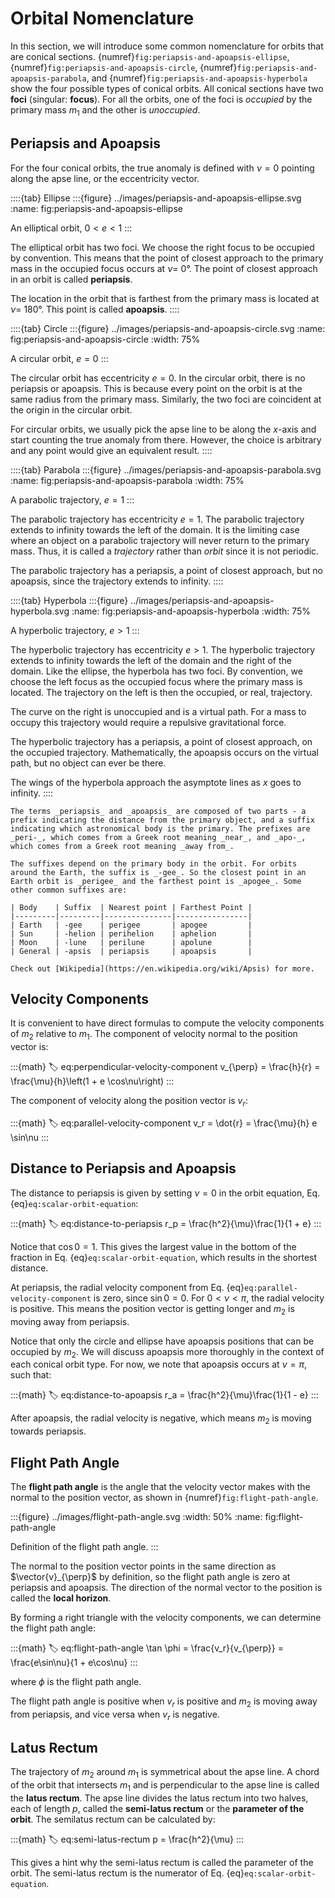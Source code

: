 # Orbital Nomenclature

In this section, we will introduce some common nomenclature for orbits that are conical sections. {numref}`fig:periapsis-and-apoapsis-ellipse`, {numref}`fig:periapsis-and-apoapsis-circle`, {numref}`fig:periapsis-and-apoapsis-parabola`, and {numref}`fig:periapsis-and-apoapsis-hyperbola` show the four possible types of conical orbits. All conical sections have two **foci** (singular: **focus**). For all the orbits, one of the foci is *occupied* by the primary mass $m_1$ and the other is *unoccupied*.

## Periapsis and Apoapsis

For the four conical orbits, the true anomaly is defined with $\nu=0$ pointing along the apse line, or the eccentricity vector.

::::{tab} Ellipse
:::{figure} ../images/periapsis-and-apoapsis-ellipse.svg
:name: fig:periapsis-and-apoapsis-ellipse

An elliptical orbit, $0 < e < 1$
:::

The elliptical orbit has two foci. We choose the right focus to be occupied by convention. This means that the point of closest approach to the primary mass in the occupied focus occurs at $\nu =$ 0°. The point of closest approach in an orbit is called **periapsis**.

The location in the orbit that is farthest from the primary mass is located at $\nu =$ 180°. This point is called **apoapsis**.
::::

::::{tab} Circle
:::{figure} ../images/periapsis-and-apoapsis-circle.svg
:name: fig:periapsis-and-apoapsis-circle
:width: 75%

A circular orbit, $e = 0$
:::

The circular orbit has eccentricity $e = 0$. In the circular orbit, there is no periapsis or apoapsis. This is because every point on the orbit is at the same radius from the primary mass. Similarly, the two foci are coincident at the origin in the circular orbit.

For circular orbits, we usually pick the apse line to be along the $x$-axis and start counting the true anomaly from there. However, the choice is arbitrary and any point would give an equivalent result.
::::

::::{tab} Parabola
:::{figure} ../images/periapsis-and-apoapsis-parabola.svg
:name: fig:periapsis-and-apoapsis-parabola
:width: 75%

A parabolic trajectory, $e = 1$
:::

The parabolic trajectory has eccentricity $e = 1$. The parabolic trajectory extends to infinity towards the left of the domain. It is the limiting case where an object on a parabolic trajectory will never return to the primary mass. Thus, it is called a _trajectory_ rather than _orbit_ since it is not periodic.

The parabolic trajectory has a periapsis, a point of closest approach, but no apoapsis, since the trajectory extends to infinity.
::::

::::{tab} Hyperbola
:::{figure} ../images/periapsis-and-apoapsis-hyperbola.svg
:name: fig:periapsis-and-apoapsis-hyperbola
:width: 75%

A hyperbolic trajectory, $e > 1$
:::

The hyperbolic trajectory has eccentricity $e > 1$. The hyperbolic trajectory extends to infinity towards the left of the domain and the right of the domain. Like the ellipse, the hyperbola has two foci. By convention, we choose the left focus as the occupied focus where the primary mass is located. The trajectory on the left is then the occupied, or real, trajectory.

The curve on the right is unoccupied and is a virtual path. For a mass to occupy this trajectory would require a repulsive gravitational force.

The hyperbolic trajectory has a periapsis, a point of closest approach, on the occupied trajectory. Mathematically, the apoapsis occurs on the virtual path, but no object can ever be there.

The wings of the hyperbola approach the asymptote lines as $x$ goes to infinity.
::::

```{note}
The terms _periapsis_ and _apoapsis_ are composed of two parts - a prefix indicating the distance from the primary object, and a suffix indicating which astronomical body is the primary. The prefixes are _peri-_, which comes from a Greek root meaning _near_, and _apo-_, which comes from a Greek root meaning _away from_.

The suffixes depend on the primary body in the orbit. For orbits around the Earth, the suffix is _-gee_. So the closest point in an Earth orbit is _perigee_ and the farthest point is _apogee_. Some other common suffixes are:

| Body    | Suffix  | Nearest point | Farthest Point |
|---------|---------|---------------|----------------|
| Earth   | -gee    | perigee       | apogee         |
| Sun     | -helion | perihelion    | aphelion       |
| Moon    | -lune   | perilune      | apolune        |
| General | -apsis  | periapsis     | apoapsis       |

Check out [Wikipedia](https://en.wikipedia.org/wiki/Apsis) for more.
```

## Velocity Components

It is convenient to have direct formulas to compute the velocity components of $m_2$ relative to $m_1$. The component of velocity normal to the position vector is:

:::{math}
:label: eq:perpendicular-velocity-component
v_{\perp} = \frac{h}{r} = \frac{\mu}{h}\left(1 + e \cos\nu\right)
:::

The component of velocity along the position vector is $v_r$:

:::{math}
:label: eq:parallel-velocity-component
v_r = \dot{r} = \frac{\mu}{h} e \sin\nu
:::

## Distance to Periapsis and Apoapsis

The distance to periapsis is given by setting $\nu = 0$ in the orbit equation, Eq. {eq}`eq:scalar-orbit-equation`:

:::{math}
:label: eq:distance-to-periapsis
r_p = \frac{h^2}{\mu}\frac{1}{1 + e}
:::

Notice that $\cos 0 = 1$. This gives the largest value in the bottom of the fraction in Eq. {eq}`eq:scalar-orbit-equation`, which results in the shortest distance.

At periapsis, the radial velocity component from Eq. {eq}`eq:parallel-velocity-component` is zero, since $\sin 0 = 0$. For $0 < \nu < \pi$, the radial velocity is positive. This means the position vector is getting longer and $m_2$ is moving away from periapsis.

Notice that only the circle and ellipse have apoapsis positions that can be occupied by $m_2$. We will discuss apoapsis more thoroughly in the context of each conical orbit type. For now, we note that apoapsis occurs at $\nu = \pi$, such that:

:::{math}
:label: eq:distance-to-apoapsis
r_a = \frac{h^2}{\mu}\frac{1}{1 - e}
:::

After apoapsis, the radial velocity is negative, which means $m_2$ is moving towards periapsis.

## Flight Path Angle

The **flight path angle** is the angle that the velocity vector makes with the normal to the position vector, as shown in {numref}`fig:flight-path-angle`.

:::{figure} ../images/flight-path-angle.svg
:width: 50%
:name: fig:flight-path-angle

Definition of the flight path angle.
:::

The normal to the position vector points in the same direction as $\vector{v}_{\perp}$ by definition, so the flight path angle is zero at periapsis and apoapsis. The direction of the normal vector to the position is called the **local horizon**.

By forming a right triangle with the velocity components, we can determine the flight path angle:

:::{math}
:label: eq:flight-path-angle
\tan \phi = \frac{v_r}{v_{\perp}} = \frac{e\sin\nu}{1 + e\cos\nu}
:::

where $\phi$ is the flight path angle.

The flight path angle is positive when $v_r$ is positive and $m_2$ is moving away from periapsis, and vice versa when $v_r$ is negative.

## Latus Rectum

The trajectory of $m_2$ around $m_1$ is symmetrical about the apse line. A chord of the orbit that intersects $m_1$ and is perpendicular to the apse line is called the **latus rectum**. The apse line divides the latus rectum into two halves, each of length $p$, called the **semi-latus rectum** or the **parameter of the orbit**. The semilatus rectum can be calculated by:

:::{math}
:label: eq:semi-latus-rectum
p = \frac{h^2}{\mu}
:::

This gives a hint why the semi-latus rectum is called the parameter of the orbit. The semi-latus rectum is the numerator of Eq. {eq}`eq:scalar-orbit-equation`.
